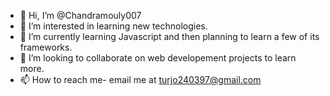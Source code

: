 - 👋 Hi, I’m @Chandramouly007
- 👀 I’m interested in learning new technologies.
- 🌱 I’m currently learning Javascript and then planning to learn a few of its frameworks.
- 💞️ I’m looking to collaborate on web developement projects to learn more.
- 📫 How to reach me- email me at turjo240397@gmail.com

<!---
Chandramouly007/Chandramouly007 is a ✨ special ✨ repository because its `README.md` (this file) appears on your GitHub profile.
You can click the Preview link to take a look at your changes.
--->
